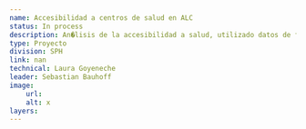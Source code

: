 ```yaml
---
name: Accesibilidad a centros de salud en ALC
status: In process
description: An�lisis de la accesibilidad a salud, utilizado datos de fuentes oficiales en 16-20 pa�ses de la regi�n recolectados y procesados por PAHO. Este an�lisis ser� parte del Flagship 2025 de la Divisi�n de Transporte. 
type: Proyecto
division: SPH
link: nan
technical: Laura Goyeneche
leader: Sebastian Bauhoff
image: 
    url:
    alt: x
layers:
---
```

    